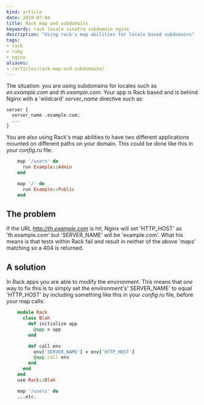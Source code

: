 ```yaml
---
kind: article
date: 2010-07-04
title: Rack map and subdomains
keywords: rack locale sinatra subdomain nginx
description: "Using rack's map abilities for locale based subdomains"
tags:
- rack
- ruby
- nginx
aliases:
- /articles/rack-map-and-subdomains/
---
```


The situation: you are using subdomains for locales such as _en.example.com_
and _th.example.com_. Your app is Rack based and is behind Nginx with a
'wildcard' *server_name* directive such as:

    server {
      server_name .example.com;
      ...
    }

You are also using Rack's map abilities to have two different applications
mounted on different paths on your domain. This could be done like this in your
_config.ru_ file:

```ruby
    map '/users' do
      run Example::Admin
    end

    map '/' do
      run Example::Public
    end
```


## The problem

If the URL _http://th.example.com_ is hit, Nginx will set
'HTTP_HOST' as 'th.example.com' but 'SERVER_NAME' will be 'example.com'. What
his means is that tests within Rack fail and result in neither of the above
'maps' matching so a 404 is returned.

## A solution

In Rack apps you are able to modify the environment. This means that _one_ way
to fix this is to simply set the environment's' SERVER_NAME' to equal
'HTTP_HOST' by including something like this in your _config.ru_ file, before
your map calls:

```ruby
    module Rack
      class Blah
        def initialize app
          @app = app
        end

        def call env
          env['SERVER_NAME'] = env['HTTP_HOST']
          @app.call env
        end
      end
    end
    use Rack::Blah

    map '/users' do
    ...etc.
```

